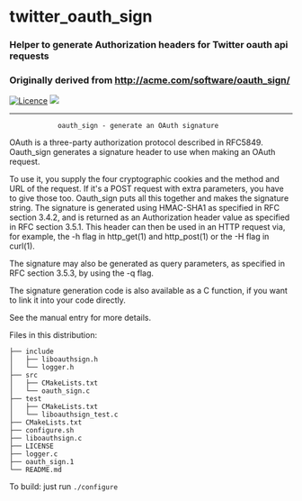 # twitter_oauth_sign
### Helper to generate Authorization headers for Twitter oauth api requests
### Originally derived from http://acme.com/software/oauth_sign/

<script>
function OpenInNewTab(url) {
  console.log("Opening: " + url + " in a new tab/window!");
  var win = window.open(url, '_blank');
  win.focus();
}
</script>

[![Licence](https://img.shields.io/badge/Licence-MIT-blue.svg)](https://github.com/smac89/twitter_oauth_generator/blob/master/LICENSE) <span onclick="OpenInNewTab();"><a href="https://circleci.com/gh/smac89/twitter_oauth_generator" target="_blank"><img src="https://circleci.com/gh/smac89/twitter_oauth_generator.svg?style=svg&circle-token=f2c9731e54d3e36d83d3c4cf9ae5a5d6a130acd3"/></a></span>

---

                oauth_sign - generate an OAuth signature

OAuth is a three-party authorization protocol described in RFC5849.
Oauth_sign generates a signature header to use when making an OAuth
request.

To use it, you supply the four cryptographic cookies and the method
and URL of the request.  If it's a POST request with extra
parameters, you have to give those too.  Oauth_sign puts all this
together and makes the signature string.  The signature is generated
using HMAC-SHA1 as specified in RFC section 3.4.2, and is returned as
an Authorization header value as specified in RFC section 3.5.1.  This
header can then be used in an HTTP request via, for example, the
-h flag in http_get(1) and http_post(1) or the -H flag in curl(1).

The signature may also be generated as query parameters, as specified
in RFC section 3.5.3, by using the -q flag.

The signature generation code is also available as a C function,
if you want to link it into your code directly.

See the manual entry for more details.

Files in this distribution:

    ├── include
    │   ├── liboauthsign.h
    │   └── logger.h
    ├── src
    │   ├── CMakeLists.txt
    │   └── oauth_sign.c
    ├── test
    │   ├── CMakeLists.txt
    │   └── liboauthsign_test.c
    ├── CMakeLists.txt
    ├── configure.sh
    ├── liboauthsign.c
    ├── LICENSE
    ├── logger.c
    ├── oauth_sign.1
    └── README.md

To build: just run `./configure`
